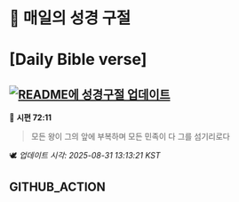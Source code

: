 # 🙏 매일의 성경 구절
# [Daily Bible verse]
## [![README에 성경구절 업데이트](https://github.com/DONGSUKA/first_test/actions/workflows/update-readme-bible.yml/badge.svg)](https://github.com/DONGSUKA/first_test/actions/workflows/update-readme-bible.yml)
<!-- START_BIBLE_VERSE -->
📖 **시편 72:11**
> 모든 왕이 그의 앞에 부복하며 모든 민족이 다 그를 섬기리로다

🕊️ _업데이트 시각: 2025-08-31 13:13:21 KST_
  <!-- END_BIBLE_VERSE -->
## GITHUB_ACTION
